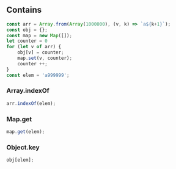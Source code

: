 ## Contains

```javascript
const arr = Array.from(Array(1000000), (v, k) => `a${k+1}`);
const obj = {};
const map = new Map([]);
let counter = 0
for (let v of arr) {
    obj[v] = counter;
    map.set(v, counter);
    counter ++;
}
const elem = 'a999999';
```

### Array.indexOf

```javascript
arr.indexOf(elem);
```

### Map.get

```javascript
map.get(elem);
```

### Object.key

```javascript
obj[elem];
```
